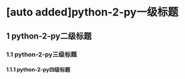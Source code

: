 # [auto added]python-2-py一级标题


## 1 python-2-py二级标题

### 1.1 python-2-py三级标题

#### 1.1.1 python-2-py四级标题


